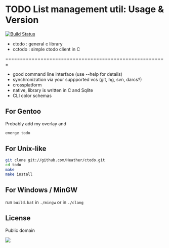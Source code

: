 TODO List management util: Usage & Version
=======================================================

[![Build Status](https://travis-ci.org/Heather/ctodo.png?branch=master)](https://travis-ci.org/Heather/ctodo)

 - ctodo : general c library
 - cctodo : simple ctodo client in C
 
=======================================================
 
 - good command line interface (use --help for details)
 - synchronization via your suppported vcs (git, hg, svn, darcs?)
 - crossplatform
 - native, library is written in C and Sqlite
 - CLI color schemas

For Gentoo
----------
Probably add my overlay and
```bash
emerge todo
```

For Unix-like
---------
```bash
git clone git://github.com/Heather/ctodo.git
cd todo
make
make install
```

For Windows / MinGW
-------------------
run `build.bat` in `./mingw` or in `./clang`

License
-------
Public domain

![](http://fc01.deviantart.net/fs71/i/2012/099/7/b/rin_kagamine_extraction_by_blueangel06661-d4vjoxz.png)
